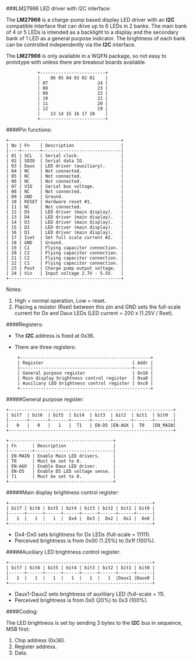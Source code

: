 ###LM27966 LED driver with I2C interface:

The **LM27966** is a charge-pump based display LED driver with an **I2C** compatible interface that can drive up to 6 LEDs in 2 banks. The main bank of 4 or 5 LEDs is intended as a backlight to a display and the secondary bank of 1 LED as a general purpose indicator. The brightness of each bank can be controlled independently via the **I2C** interface.

The **LM27966** is only available in a WQFN package, so not easy to prototype with unless there are breakout boards available.

                +-------------------------+
                |    06 05 04 03 02 01    |
                | 07                   24 |
                | 08                   23 |
                | 09                   22 |
                | 10                   21 |
                | 11                   20 |
                | 12                   19 |
                |    13 14 15 16 17 18    |
                +-------------------------+

####Pin functions:

    +-------------------------------------------+
    | No | Fn    | Description                  |
    |----+-------+------------------------------|
    | 01 | SCL   | Serial clock.                |
    | 02 | SDIO  | Serial data IO.              |
    | 03 | Daux  | LED driver (auxiliary).      |
    | 04 | NC    | Not connected.               |
    | 05 | NC    | Not connected.               |
    | 06 | NC    | Not connected.               |
    | 07 | VIO   | Serial bus voltage.          |
    | 08 | NC    | Not connected.               |
    | 09 | GND   | Ground.                      |
    | 10 | RESET | Hardware reset #1.           |
    | 11 | NC    | Not connected.               |
    | 12 | D5    | LED driver (main display).   |
    | 13 | D4    | LED driver (main display).   |
    | 14 | D3    | LED driver (main display).   |
    | 15 | D2    | LED driver (main display).   |
    | 16 | D1    | LED driver (main display).   |
    | 17 | Iset  | Set full scale current #2.   |
    | 18 | GND   | Ground.                      |
    | 19 | C1    | Flying capacitor connection. |
    | 20 | C2    | Flying capacitor connection. |
    | 21 | C2    | Flying capacitor connection. |
    | 22 | C1    | Flying capacitor connection. |
    | 23 | Pout  | Charge pump output voltage.  |
    | 24 | Vin   | Input voltage 2.7V - 5.5V.   |
    +-------------------------------------------+

 Notes:
 1. High = normal operation, Low = reset.
 2. Placing a resistor (Rset) between this pin and GND sets the full-scale current for Dx and Daux LEDs (LED current = 200 x (1.25V / Rset).

####Registers:

 * The **I2C** address is fixed at 0x36.
 * There are three registers:

        +--------------------------------------------------+
        | Register                                  | Addr |
        |-------------------------------------------+------|
        | General purpose register                  | 0x10 |
        | Main display brightness control register  | 0xa0 |
        | Auxiliary LED brightness control register | 0xc0 |
        +--------------------------------------------------+

#####General purpose register:

    +---------------------------------------------------------------+
    | bit7  | bit6  | bit5  | bit4  | bit3  | bit2  | bit1  | bit0  |
    |-------+-------+-------+-------+-------+-------+-------+-------|
    |   0   |   0   |   1   |  T1   | EN-D5 |EN-AUX |  T0   |EN_MAIN|
    +---------------------------------------------------------------+

    +----------------------------------------+
    | Fn      | Description                  |
    |---------+------------------------------|
    | EN-MAIN | Enable Main LED drivers.     |
    | T0      | Must be set to 0.            |
    | EN-AUX  | Enable Daux LED driver.      |
    | EN-D5   | Enable D5 LED voltage sense. |
    | T1      | Must be set to 0.            |
    +----------------------------------------+

#####Main display brightness control register:

    +-------------------------------------------------------+
    | bit7 | bit6 | bit5 | bit4 | bit3 | bit2 | bit1 | bit0 |
    |------+------+------+------+------+------+------+------|
    |   1  |   1  |   1  |  Dx4 |  Dx3 |  Dx2 |  Dx1 |  Dx0 |
    +-------------------------------------------------------+

 * Dx4-Dx0 sets brightness for Dx LEDs (full-scale = 11111).
 * Perceived brightness is from 0x00 (1.25%) to 0x1f (100%).

#####Auxiliary LED brightness control register:

    +-------------------------------------------------------+
    | bit7 | bit6 | bit5 | bit4 | bit3 | bit2 | bit1 | bit0 |
    |------+------+------+------+------+------+------+------|
    |   1  |   1  |   1  |   1  |   1  |   1  |Daux1 |Daux0 |
    +-------------------------------------------------------+

 * Daux1-Daux2 sets brightness of auxliliary LED (full-scale = 11).
 * Perceived brightness is from 0x0 (20%) to 0x3 (100%).

####Coding:

The LED brightness is set by sending 3 bytes to the **I2C** bus in sequence, MSB first:

 1. Chip address (0x36).
 2. Register address.
 3. Data.

